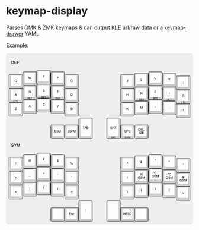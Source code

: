 # keymap-display

Parses QMK & ZMK keymaps & can output [KLE](https://keyboard-layout-editor.com/) url/raw data or a [keymap-drawer](https://github.com/caksoylar/keymap-drawer) YAML

Example:

![KLE example](img/kle-example.png)
